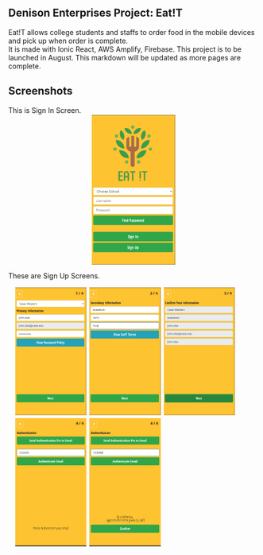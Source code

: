 <h2>Denison Enterprises Project: Eat!T</h2>
Eat!T allows college students and staffs to order food in the mobile devices
and pick up when order is complete.
<br/>
It is made with Ionic React, AWS Amplify, Firebase.
This project is to be launched in August. This markdown
will be updated as more pages are complete.
<h2>Screenshots</h2>
This is Sign In Screen.
<img
    src="./src/assets/screenShots/signIn.png"
    width="33.3%"
    style="display:block; margin:1px auto 1px auto;"
    alt="sign-in-page"/>

These are Sign Up Screens.
<div style="width:95%; margin: 1px auto 1px auto;">
    <img
        src="./src/assets/screenShots/signUp1.png"
        width="30%"
        style="margin: 1px; display:inline-block;"
        alt="sign-up-page"/>
    <img
        src="./src/assets/screenShots/signUp2.png"
        width="30%"
        style="margin: 1px; display:inline-block;"
        alt="sign-up-page"/>
    <img
        src="./src/assets/screenShots/signUp3.png"
        width="30%"
        style="margin: 1px; display:inline-block;"
        alt="sign-up-page"/>
</div>
<div style="width:95%; margin: 1px auto 1px auto;">
    <img
        src="./src/assets/screenShots/signUp4.png"
        width="30%"
        style="margin: 1px; display:inline-block;"
        alt="sign-up-page"/>
    <img
        src="./src/assets/screenShots/signUp5.png"
        width="30%"
        style="margin: 1px; display:inline-block;"
        alt="sign-up-page"/>
</div>
